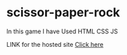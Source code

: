 # scissor-paper-rock
<p>In this game I have Used HTML CSS JS</p>

<p>
  LINK for the hosted site 
  <a href = "https://scissors-paper-rock-by-himanshu.netlify.app/" target="_blank">Click here </a>
  
</p>
